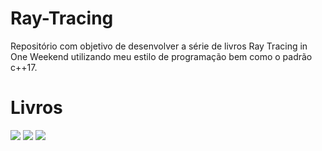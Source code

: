 # Ray-Tracing

Repositório com objetivo de desenvolver a série de livros Ray Tracing in One Weekend utilizando meu estilo de programação bem como o padrão c++17.

# Livros
![](https://img.shields.io/badge/In%20One%20Weekend-in%20progress-sucess)
![](https://img.shields.io/badge/The%20Next%20Week-not%20started-critical)
![](https://img.shields.io/badge/The%20Rest%20of%20Your%20Life-not%20started-critical)

